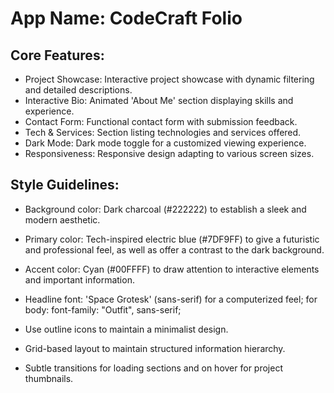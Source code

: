 # **App Name**: CodeCraft Folio

## Core Features:

- Project Showcase: Interactive project showcase with dynamic filtering and detailed descriptions.
- Interactive Bio: Animated 'About Me' section displaying skills and experience.
- Contact Form: Functional contact form with submission feedback.
- Tech & Services: Section listing technologies and services offered.
- Dark Mode: Dark mode toggle for a customized viewing experience.
- Responsiveness: Responsive design adapting to various screen sizes.

## Style Guidelines:

- Background color: Dark charcoal (#222222) to establish a sleek and modern aesthetic.
- Primary color: Tech-inspired electric blue (#7DF9FF) to give a futuristic and professional feel, as well as offer a contrast to the dark background.
- Accent color: Cyan (#00FFFF) to draw attention to interactive elements and important information.
- Headline font: 'Space Grotesk' (sans-serif) for a computerized feel; for body: 
  font-family: "Outfit", sans-serif;

- Use outline icons to maintain a minimalist design.
- Grid-based layout to maintain structured information hierarchy.
- Subtle transitions for loading sections and on hover for project thumbnails.